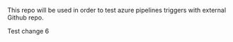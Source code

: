 This repo will be used in order to test azure pipelines triggers with external Github repo.

Test change 6
